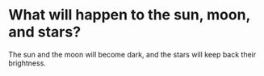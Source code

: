 # What will happen to the sun, moon, and stars?

The sun and the moon will become dark, and the stars will keep back their brightness.
